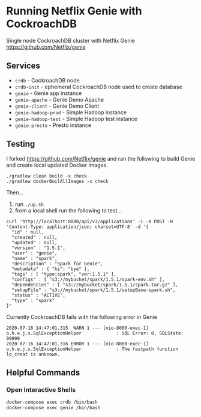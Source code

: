 # Running Netflix Genie with CockroachDB
Single node CockroachDB cluster with Netflix Genie https://github.com/Netflix/genie

## Services
* `crdb` - CockroachDB node
* `crdb-init` - ephemeral CockroachDB node used to create database
* `genie` - Genie app instance
* `genie-apache` - Genie Demo Apache
* `genie-client` - Genie Demo Client
* `genie-hadoop-prod` - Simple Hadoop instance
* `genie-hadoop-test` - Simple Hadoop test instance
* `genie-presto` - Presto instance

## Testing
I forked https://github.com/Netflix/genie and ran the following to build Genie and create local updated Docker images.
```
./gradlew clean build -x check
./gradlew dockerBuilAllImages -x check
```

Then...

1) run `./up.sh`
3) from a local shell run the following to test...
```
curl 'http://localhost:8080/api/v3/applications' -i -X POST -H 'Content-Type: application/json; charset=UTF-8' -d '{
  "id" : null,
  "created" : null,
  "updated" : null,
  "version" : "1.5.1",
  "user" : "genie",
  "name" : "spark",
  "description" : "Spark for Genie",
  "metadata" : { "hi": "bye" },
  "tags" : [ "type:spark", "ver:1.5.1" ],
  "configs" : [ "s3://mybucket/spark/1.5.1/spark-env.sh" ],
  "dependencies" : [ "s3://mybucket/spark/1.5.1/spark.tar.gz" ],
  "setupFile" : "s3://mybucket/spark/1.5.1/setupBase-spark.sh",
  "status" : "ACTIVE",
  "type" : "spark"
}'
```

Currently CockroachDB fails with the following error in Genie

```
2020-07-16 14:47:01.315  WARN 1 --- [nio-8080-exec-1] o.h.e.j.s.SqlExceptionHelper             : SQL Error: 0, SQLState: 99999
2020-07-16 14:47:01.316 ERROR 1 --- [nio-8080-exec-1] o.h.e.j.s.SqlExceptionHelper             : The fastpath function lo_creat is unknown.
```


## Helpful Commands

### Open Interactive Shells
```bash
docker-compose exec crdb /bin/bash
docker-compose exec genie /bin/bash
```